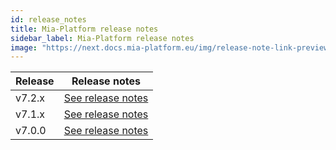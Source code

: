 ```yaml
---
id: release_notes
title: Mia-Platform release notes
sidebar_label: Mia-Platform release notes
image: "https://next.docs.mia-platform.eu/img/release-note-link-preview.png"
---
```

| Release | Release notes                                       |
| ------- | --------------------------------------------------- |
| v7.2.x    | [See release notes](v7.2.x) |
| v7.1.x    | [See release notes](v7.1.x) |
| v7.0.0    | [See release notes](v7.0.x) |
